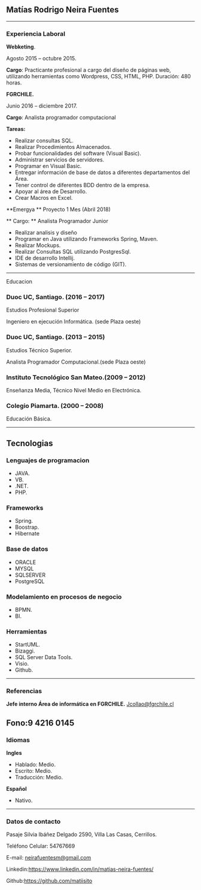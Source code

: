
## Matías Rodrigo Neira Fuentes
____
### Experiencia Laboral
**Webketing**.

Agosto 2015 – octubre 2015.

**Cargo**: Practicante profesional a cargo del diseño de páginas web, utilizando herramientas como Wordpress, CSS, HTML, PHP.
Duración: 480 horas.

**FGRCHILE.**

Junio 2016 – diciembre 2017. 

**Cargo**: Analista programador computacional

**Tareas:**
-	Realizar consultas SQL.
-	Realizar Procedimientos Almacenados.
-	Probar funcionalidades del software (Visual Basic).
-	Administrar servicios de servidores.
-	Programar en Visual Basic.
-	Entregar información de base de datos a diferentes departamentos del Área.
-	Tener control de diferentes BDD dentro de la empresa.
-	Apoyar al área de Desarrollo.
-	Crear Macros en Excel.


**Emergya
**
Proyecto 1 Mes (Abril 2018)

** Cargo: ** Analista Programador Junior

- Realizar analisis y diseño
- Programar en Java utilizando Frameworks Spring, Maven.
- Realizar Mockups.
- Realizar Consultas SQL utilizando PostgresSql.
- IDE de desarrollo Intellij.
- Sistemas de versionamiento de código (GIT).
----
Educacion


### Duoc UC, Santiago. (2016 – 2017)

Estudios Profesional Superior

Ingeniero en ejecución Informática. (sede Plaza oeste)

### Duoc UC, Santiago. (2013 – 2015)

Estudios Técnico Superior.

Analista Programador Computacional.(sede Plaza oeste)

### Instituto Tecnológico San Mateo.(2009 – 2012)
Enseñanza Media, Técnico Nivel Medio en Electrónica.


### Colegio Piamarta. (2000 – 2008)

Educación  Básica.


----
## Tecnologias
### Lenguajes de programacion
- JAVA.
- VB.
- .NET.
- PHP.
### Frameworks
- Spring.
- Boostrap.
- Hibernate

### Base de datos
- ORACLE
- MYSQL
- SQLSERVER
- PostgreSQL

### Modelamiento en procesos de negocio
- BPMN.
- BI.

### Herramientas
- StartUML.
- Bizaggi.
- SQL Server Data Tools.
- Visio.
- Github.

----
### Referencias
**Jefe interno Área de informática en FGRCHILE.**
Jcollao@fgrchile.cl

Fono:9 4216 0145
----
### Idiomas
**Ingles**
- Hablado: Medio.
- Escrito: Medio.
- Traducción: Medio.

**Español**
- Nativo.

----
### Datos de contacto
Pasaje Silvia Ibáñez Delgado 2590, Villa Las Casas, Cerrillos.

Teléfono Celular: 54767669

E-mail: neirafuentesm@gmail.com

Linkedin:https://www.linkedin.com/in/matias-neira-fuentes/

Github:https://github.com/matiisito
